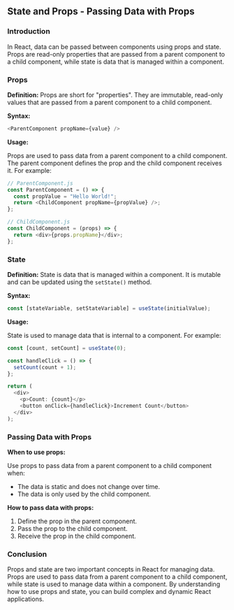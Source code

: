 ## State and Props - Passing Data with Props

### Introduction

In React, data can be passed between components using props and state. Props are read-only properties that are passed from a parent component to a child component, while state is data that is managed within a component.

### Props

**Definition:** Props are short for "properties". They are immutable, read-only values that are passed from a parent component to a child component.

**Syntax:**

```javascript
<ParentComponent propName={value} />
```

**Usage:**

Props are used to pass data from a parent component to a child component. The parent component defines the prop and the child component receives it. For example:

```javascript
// ParentComponent.js
const ParentComponent = () => {
  const propValue = "Hello World!";
  return <ChildComponent propName={propValue} />;
};

// ChildComponent.js
const ChildComponent = (props) => {
  return <div>{props.propName}</div>;
};
```

### State

**Definition:** State is data that is managed within a component. It is mutable and can be updated using the `setState()` method.

**Syntax:**

```javascript
const [stateVariable, setStateVariable] = useState(initialValue);
```

**Usage:**

State is used to manage data that is internal to a component. For example:

```javascript
const [count, setCount] = useState(0);

const handleClick = () => {
  setCount(count + 1);
};

return (
  <div>
    <p>Count: {count}</p>
    <button onClick={handleClick}>Increment Count</button>
  </div>
);
```

### Passing Data with Props

**When to use props:**

Use props to pass data from a parent component to a child component when:

* The data is static and does not change over time.
* The data is only used by the child component.

**How to pass data with props:**

1. Define the prop in the parent component.
2. Pass the prop to the child component.
3. Receive the prop in the child component.

### Conclusion

Props and state are two important concepts in React for managing data. Props are used to pass data from a parent component to a child component, while state is used to manage data within a component. By understanding how to use props and state, you can build complex and dynamic React applications.
